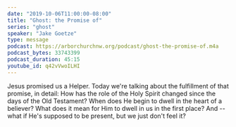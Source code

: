 ```yaml
---
date: "2019-10-06T11:00:00-08:00"
title: "Ghost: the Promise of"
series: "ghost"
speaker: "Jake Goetze"
type: message
podcast: https://arborchurchnw.org/podcast/ghost-the-promise-of.m4a
podcast_bytes: 33743399
podcast_duration: 45:15
youtube_id: q42vVwoILHI
---
```


Jesus promised us a Helper. Today we're talking about the fulfillment of that promise, in detail: How has the role of the Holy Spirit changed since the days of the Old Testament? When does He begin to dwell in the heart of a believer? What does it mean for Him to dwell in us in the first place? And -- what if He's supposed to be present, but we just don't feel it?
